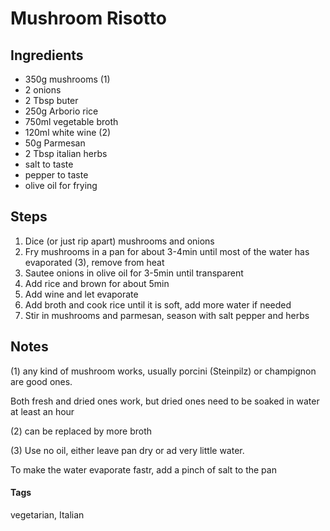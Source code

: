 # Mushroom Risotto

## Ingredients

* 350g mushrooms (1)
* 2 onions
* 2 Tbsp buter
* 250g Arborio rice
* 750ml vegetable broth
* 120ml white wine (2)
* 50g Parmesan 
* 2 Tbsp italian herbs
* salt to taste
* pepper to taste
* olive oil for frying

## Steps

1. Dice (or just rip apart) mushrooms and onions
2. Fry mushrooms in a pan for about 3-4min until most of the water has evaporated (3), remove from heat
3. Sautee onions in olive oil for 3-5min until transparent
4. Add rice and brown for about 5min
5. Add wine and let evaporate
6. Add broth and cook rice until it is soft, add more water if needed
7. Stir in mushrooms and parmesan, season with salt pepper and herbs

## Notes

(1) any kind of mushroom works, usually porcini (Steinpilz) or champignon are good ones.

Both fresh and dried ones work, but dried ones need to be soaked in water at least an hour 

(2) can be replaced by more broth

(3) Use no oil, either leave pan dry or ad very little water.

To make the water evaporate fastr, add a pinch of salt to the pan

#### Tags
vegetarian, Italian
